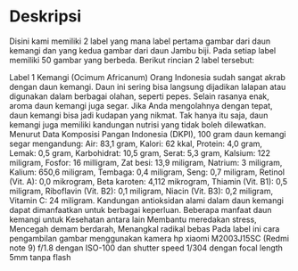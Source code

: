 # Deskripsi
Disini kami memiliki 2 label yang mana label pertama gambar dari daun kemangi dan yang kedua  gambar dari daun Jambu biji. Pada setiap label memiliki 50 gambar yang berbeda. Berikut rincian 2 label tersebut:

Label 1 Kemangi (Ocimum Africanum) 
Orang Indonesia sudah sangat akrab dengan daun kemangi. Daun ini sering bisa langsung dijadikan lalapan atau digunakan dalam berbagai olahan, seperti pepes. Selain rasanya enak, aroma daun kemangi juga segar. Jika Anda mengolahnya dengan tepat, daun kemangi bisa jadi kudapan yang nikmat. Tak hanya itu saja, daun kemangi juga memiliki kandungan nutrisi yang tidak boleh dilewatkan. Menurut Data Komposisi Pangan Indonesia (DKPI), 100 gram daun kemangi segar mengandung: Air: 83,1 gram, Kalori: 62 kkal, Protein: 4,0 gram, Lemak: 0,5 gram, Karbohidrat: 10,5 gram, Serat: 5,3 gram, Kalsium: 122 miligram, Fosfor: 16 milligram, Zat besi: 13,9 miligram, Natrium: 3 miligram, Kalium: 650,6 miligram, Tembaga: 0,4 miligram, Seng: 0,7 miligram, Retinol (Vit. A): 0,0 mikrogram, Beta karoten: 4,112 mikrogram, Thiamin (Vit. B1): 0,5 miligram, Riboflavin (Vit. B2): 0,1 miligram, Niacin (Vit. B3): 0,2 miligram, Vitamin C: 24 miligram. Kandungan antioksidan alami dalam daun kemangi dapat dimanfaatkan untuk berbagai keperluan. Beberapa manfaat daun kemangi untuk Kesehatan antara lain Membantu meredakan stress, Mencegah demam berdarah, Menangkal radikal bebas
Pada label ini cara pengambilan gambar menggunakan kamera hp xiaomi M2003J15SC (Redmi note 9) f/1.8 dengan ISO-100 dan shutter speed 1/304 dengan focal length 5mm tanpa flash 

